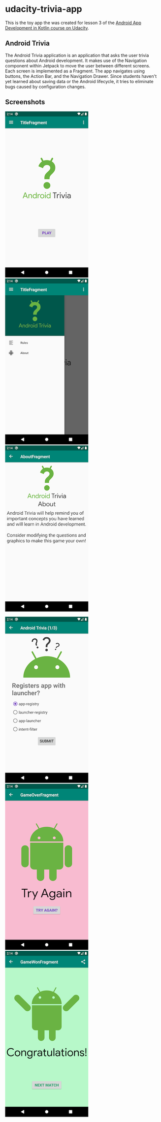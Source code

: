# udacity-trivia-app

This is the toy app the was created for lesson 3 of the [Android App Development in Kotlin course on Udacity](https://www.udacity.com/course/developing-android-apps-with-kotlin--ud9012).

## Android Trivia 

The Android Trivia application is an application that asks the user trivia questions about Android development.  It makes use of the Navigation component within Jetpack to move the user between different screens.  Each screen is implemented as a Fragment.
The app navigates using buttons, the Action Bar, and the Navigation Drawer.
Since students haven't yet learned about saving data or the Android lifecycle, it tries to eliminate bugs caused by configuration changes. 

## Screenshots

![Screenshot1](screenshots/screenshot1.png)   ![Screenshot2](screenshots/screenshot2.png)   ![Screenshot3](screenshots/screenshot3.png)

![Screenshot4](screenshots/screenshot4.png)   ![Screenshot5](screenshots/screenshot5.png)   ![Screenshot6](screenshots/screenshot6.png)
